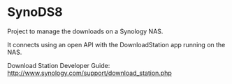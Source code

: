 SynoDS8
=======
Project to manage the downloads on a Synology NAS. 

It connects using an open API with the DownloadStation app running on the NAS.

Download Station Developer Guide:
http://www.synology.com/support/download_station.php
